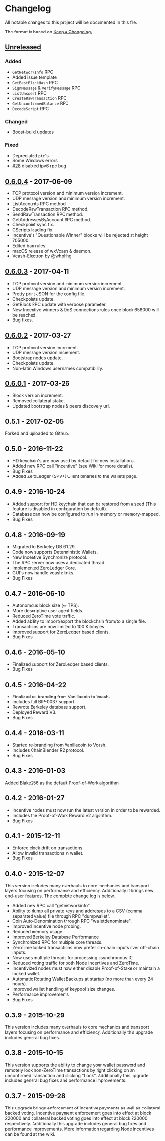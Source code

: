 # Changelog

All notable changes to this project will be documented in this file.

The format is based on [Keep a Changelog.](http://keepachangelog.com/en/1.0.0/)

## [Unreleased]

### Added

* `GetNetworkInfo` RPC
* Added issue template
* `GetBestBlockHash` RPC
* `SignMessage` & `VerifyMessage` RPC
* `ListUnspent` RPC
* `CreateRawTransaction` RPC
* `GetUnconfirmedBalance` RPC
* `DecodeScript` RPC

### Changed

* Boost-build updates

### Fixed

* Depreciated `ptr`'s
* Some Windows errors
* [#28](https://github.com/openvcash/vcash/issues/28) disabled ipv6 rpc bug

## [0.6.0.4] - 2017-06-09

* TCP protocol version and minimum version increment.
* UDP message version and minimum version increment.
* ListAccounts RPC method.
* DecodeRawTransaction RPC method.
* SendRawTransaction RPC method.
* GetAddressesByAccount RPC method.
* Checkpoint sync fix.
* CScripts loading fix.
* Incentive's "Questionable Winner" blocks will be rejected at height 705000.
* Edited ban rules.
* macOS release of wxVcash & daemon.
* Vcash-Electron by @whphhg

## [0.6.0.3] - 2017-04-11

* TCP protocol version and minimum version increment.
* UDP message version and minimum version increment.
* Pretty print JSON for the config file.
* Checkpoints update.
* GetBlock RPC update with verbose parameter.
* New Incentive winners & DoS connections rules once block 658000 will be reached.
* Bug fixes.

## [0.6.0.2] - 2017-03-27

* TCP protocol version increment.
* UDP message version increment.
* Bootstrap nodes update.
* Checkpoints update.
* Non-latin Windows usernames compatibility.

## [0.6.0.1] - 2017-03-26

* Block version increment.
* Removed collateral stake.
* Updated bootstrap nodes & peers discovery url.

## 0.5.1 - 2017-02-05

Forked and uploaded to Github.

## 0.5.0 - 2016-11-22

* HD keychain's are now used by default for new installations.
* Added new RPC call "incentive" (see Wiki for more details).
* Bug Fixes
* Added ZeroLedger (SPV+) Client binaries to the wallets page.

## 0.4.9 - 2016-10-24

* Added support for HD keychain that can be restored from a seed (This feature is disabled in configuration by default).
* Database can now be configured to run in-memory or memory-mapped.
* Bug Fixes

## 0.4.8 - 2016-09-19

* Migrated to Berkeley DB 6.1.29.
* Code now supports Deterministic Wallets.
* New Incentive Synchronize protocol.
* The RPC server now uses a dedicated thread.
* Implemented ZeroLedger Core.
* GUI's now handle vcash: links.
* Bug Fixes

## 0.4.7 - 2016-06-10

* Autonomous block size (∞ TPS).
* More descriptive user agent fields.
* Reduced ZeroTime vote traffic.
* Added ability to import/export the blockchain from/to a single file.
* Transactions are now limited to 100 Kilobytes.
* Improved support for ZeroLedger based clients.
* Bug Fixes

## 0.4.6 - 2016-05-10

* Finalized support for ZeroLedger based clients.
* Bug Fixes

## 0.4.5 - 2016-04-22

* Finalized re-branding from Vanillacoin to Vcash.
* Includes full BIP-0037 support.
* Rewrote Berkeley database support.
* Deployed Reward V3.
* Bug Fixes

## 0.4.4 - 2016-03-11

* Started re-branding from Vanillacoin to Vcash.
* Includes ChainBlender R2 protocol.
* Bug Fixes

## 0.4.3 - 2016-01-03

Added Blake256 as the default Proof-of-Work algorithm

## 0.4.2 - 2016-01-27

* Incentive nodes must now run the latest version in order to be rewarded.
* Includes the Proof-of-Work Reward v2 algorithm.
* Bug Fixes

## 0.4.1 - 2015-12-11

* Enforce clock drift on transactions.
* Allow invalid transactions in wallet.
* Bug Fixes

## 0.4.0 - 2015-12-07

This version includes many overhauls to core mechanics and transport layers focusing on performance and efficiency. Additionally it brings new end-user features. The complete change log is below.

* Added new RPC call "getnetworkinfo".
* Ability to dump all private keys and addresses to a CSV (comma separated value) file through RPC "dumpwallet".
* Coin Auto-Denomination through RPC "walletdenominate".
* Improved incentive node probing.
* Reduced memory usage.
* Improved Berkeley Database Performance.
* Synchronized RPC for multiple core threads.
* ZeroTime locked transactions now prefer on-chain inputs over off-chain inputs.
* Now uses multiple threads for processing asynchronous IO.
* Reduced voting traffic for both Node Incentives and ZeroTime.
* Incentivized nodes must now either disable Proof-of-Stake or maintain a locked wallet.
* Automatic Rotating Wallet Backups at startup (no more than every 24 hours).
* Improved wallet handling of keypool size changes.
* Performance improvements
* Bug Fixes

## 0.3.9 - 2015-10-29

This version includes many overhauls to core mechanics and transport layers focusing on performance and efficiency. Additionally this upgrade includes general bug fixes.

## 0.3.8 - 2015-10-15

This version supports the ability to change your wallet password and remotely lock non-ZeroTime transactions by right clicking on an unconfirmed transaction and clicking "Lock". Additionally this upgrade includes general bug fixes and performance improvements.

## 0.3.7 - 2015-09-28

This upgrade brings enforcement of incentive payments as well as collateral backed voting. Incentive payment enforcement goes into effect at block 220000 and collateral backed voting goes into effect at block 220000 respectively. Additionally this upgrade includes general bug fixes and performance improvements. More information regarding Node Incentives can be found at the wiki.

[unreleased]: https://github.com/openvcash/vcash/compare/0.6.0.4...HEAD
[0.6.0.4]: https://github.com/openvcash/vcash/compare/0.6.0.3...0.6.0.4
[0.6.0.3]: https://github.com/openvcash/vcash/compare/0.6.0.2...0.6.0.3
[0.6.0.2]: https://github.com/openvcash/vcash/compare/0.6.0.1...0.6.0.2
[0.6.0.1]: https://github.com/openvcash/vcash/compare/0.5.0...0.6.0.1
